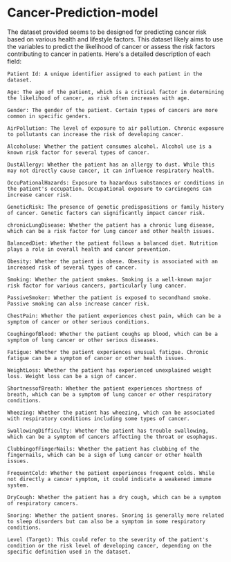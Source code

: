 # Cancer-Prediction-model
 The dataset provided seems to be designed for predicting cancer risk based on various health and lifestyle factors.  This dataset likely aims to use the variables to predict the likelihood of cancer or assess the risk factors contributing to cancer in patients.
  Here's a detailed description of each field:

    Patient Id: A unique identifier assigned to each patient in the dataset.

    Age: The age of the patient, which is a critical factor in determining the likelihood of cancer, as risk often increases with age.

    Gender: The gender of the patient. Certain types of cancers are more common in specific genders.

    AirPollution: The level of exposure to air pollution. Chronic exposure to pollutants can increase the risk of developing cancer.

    Alcoholuse: Whether the patient consumes alcohol. Alcohol use is a known risk factor for several types of cancer.

    DustAllergy: Whether the patient has an allergy to dust. While this may not directly cause cancer, it can influence respiratory health.

    OccuPationalHazards: Exposure to hazardous substances or conditions in the patient's occupation. Occupational exposure to carcinogens can increase cancer risk.

    GeneticRisk: The presence of genetic predispositions or family history of cancer. Genetic factors can significantly impact cancer risk.

    chronicLungDisease: Whether the patient has a chronic lung disease, which can be a risk factor for lung cancer and other health issues.

    BalancedDiet: Whether the patient follows a balanced diet. Nutrition plays a role in overall health and cancer prevention.

    Obesity: Whether the patient is obese. Obesity is associated with an increased risk of several types of cancer.

    Smoking: Whether the patient smokes. Smoking is a well-known major risk factor for various cancers, particularly lung cancer.

    PassiveSmoker: Whether the patient is exposed to secondhand smoke. Passive smoking can also increase cancer risk.

    ChestPain: Whether the patient experiences chest pain, which can be a symptom of cancer or other serious conditions.

    CoughingofBlood: Whether the patient coughs up blood, which can be a symptom of lung cancer or other serious diseases.

    Fatigue: Whether the patient experiences unusual fatigue. Chronic fatigue can be a symptom of cancer or other health issues.

    WeightLoss: Whether the patient has experienced unexplained weight loss. Weight loss can be a sign of cancer.

    ShortnessofBreath: Whether the patient experiences shortness of breath, which can be a symptom of lung cancer or other respiratory conditions.

    Wheezing: Whether the patient has wheezing, which can be associated with respiratory conditions including some types of cancer.

    SwallowingDifficulty: Whether the patient has trouble swallowing, which can be a symptom of cancers affecting the throat or esophagus.

    ClubbingofFingerNails: Whether the patient has clubbing of the fingernails, which can be a sign of lung cancer or other health issues.

    FrequentCold: Whether the patient experiences frequent colds. While not directly a cancer symptom, it could indicate a weakened immune system.

    DryCough: Whether the patient has a dry cough, which can be a symptom of respiratory cancers.

    Snoring: Whether the patient snores. Snoring is generally more related to sleep disorders but can also be a symptom in some respiratory conditions.

    Level (Target): This could refer to the severity of the patient's condition or the risk level of developing cancer, depending on the specific definition used in the dataset.

